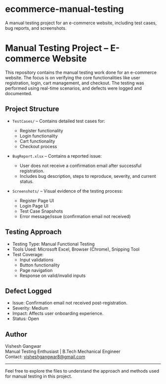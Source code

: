 # ecommerce-manual-testing
A manual testing project for an e-commerce website, including test cases, bug reports, and screenshots.
# Manual Testing Project – E-commerce Website

This repository contains the manual testing work done for an e-commerce website. The focus is on verifying the core functionalities like user registration, login, cart management, and checkout. The testing was performed using real-time scenarios, and defects were logged and documented.

## Project Structure

- `TestCases/` – Contains detailed test cases for:
  - Register functionality
  - Login functionality
  - Cart functionality
  - Checkout process

- `BugReport.xlsx` – Contains a reported issue:
  - User does not receive a confirmation email after successful registration.
  - Includes bug description, steps to reproduce, severity, and current status.

- `Screenshots/` – Visual evidence of the testing process:
  - Register Page UI
  - Login Page UI
  - Test Case Snapshots
  - Error message/issue (confirmation email not received)

## Testing Approach

- Testing Type: Manual Functional Testing
- Tools Used: Microsoft Excel, Browser (Chrome), Snipping Tool
- Test Coverage:
  - Input validations
  - Button functionality
  - Page navigation
  - Response on valid/invalid inputs

## Defect Logged

- Issue: Confirmation email not received post-registration.
- Severity: Medium
- Impact: Affects user onboarding experience.
- Status: Open

## Author

Vishesh Gangwar  
Manual Testing Enthusiast | B.Tech Mechanical Engineer  
Contact: visheshgangwar8@gmail.com 


---

Feel free to explore the files to understand the approach and methods used for manual testing in this project.
